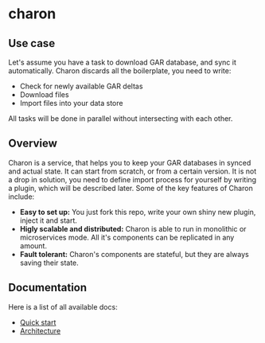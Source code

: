 # charon
## Use case
Let's assume you have a task to download GAR database, and sync it automatically. Charon discards all the boilerplate, you need to write:
- Check for newly available GAR deltas
- Download files
- Import files into your data store

All tasks will be done in parallel without intersecting with each other.

## Overview
Charon is a service, that helps you to keep your GAR databases in synced and actual state. It can start from scratch, or from a certain version. It is not a drop in solution, you need to define import process for yourself by writing a plugin, which will be described later.
Some of the key features of Charon include:
- **Easy to set up:** You just fork this repo, write your own shiny new plugin, inject it and start.
- **Higly scalable and distributed:** Charon is able to run in monolithic or microservices mode. All it's components can be replicated in any amount.
- **Fault tolerant:** Charon's components are stateful, but they are always saving their state.

## Documentation
Here is a list of all available docs:

- [Quick start](docs/quick-start.md)
- [Architecture](docs/architecture.md)